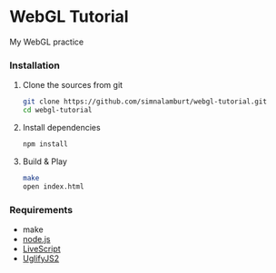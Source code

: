 WebGL Tutorial
========

My WebGL practice

### Installation

1.  Clone the sources from git

    ```bash
    git clone https://github.com/simnalamburt/webgl-tutorial.git
    cd webgl-tutorial
    ```

1.  Install dependencies

    ```bash
    npm install
    ```

1.  Build & Play

    ```bash
    make
    open index.html
    ```

### Requirements

* make
* [node.js](http://nodejs.org/)
* [LiveScript](http://livescript.net/)
* [UglifyJS2](https://github.com/mishoo/UglifyJS2)
